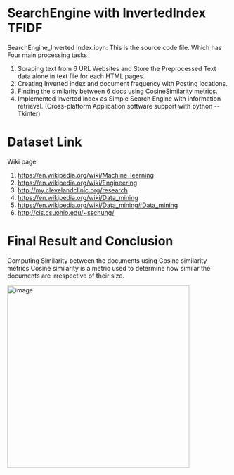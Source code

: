 # SearchEngine with InvertedIndex TFIDF
SearchEngine_Inverted Index.ipyn: This is the source code file. Which has Four main processing tasks
1) Scraping text from 6 URL Websites and Store the Preprocessed Text data alone in text file for each HTML pages.
2) Creating Inverted index and document frequency with Posting locations.
3) Finding the similarity between 6 docs using CosineSimilarity metrics.
4) Implemented Inverted index as Simple Search Engine with information
retrieval. (Cross-platform Application software support with python -- Tkinter)

# Dataset Link
Wiki page 
1) https://en.wikipedia.org/wiki/Machine_learning
2) https://en.wikipedia.org/wiki/Engineering
3) http://my.clevelandclinic.org/research
4) https://en.wikipedia.org/wiki/Data_mining
5) https://en.wikipedia.org/wiki/Data_mining#Data_mining
6) http://cis.csuohio.edu/~sschung/

# Final Result and Conclusion
Computing Similarity between the documents using Cosine similarity metrics
Cosine similarity is a metric used to determine how similar the documents are irrespective of their size.

<img width="414" alt="image" src="https://user-images.githubusercontent.com/94094997/162354683-d17d30b0-36f7-42ae-aa99-13d1b89e93d2.png">
